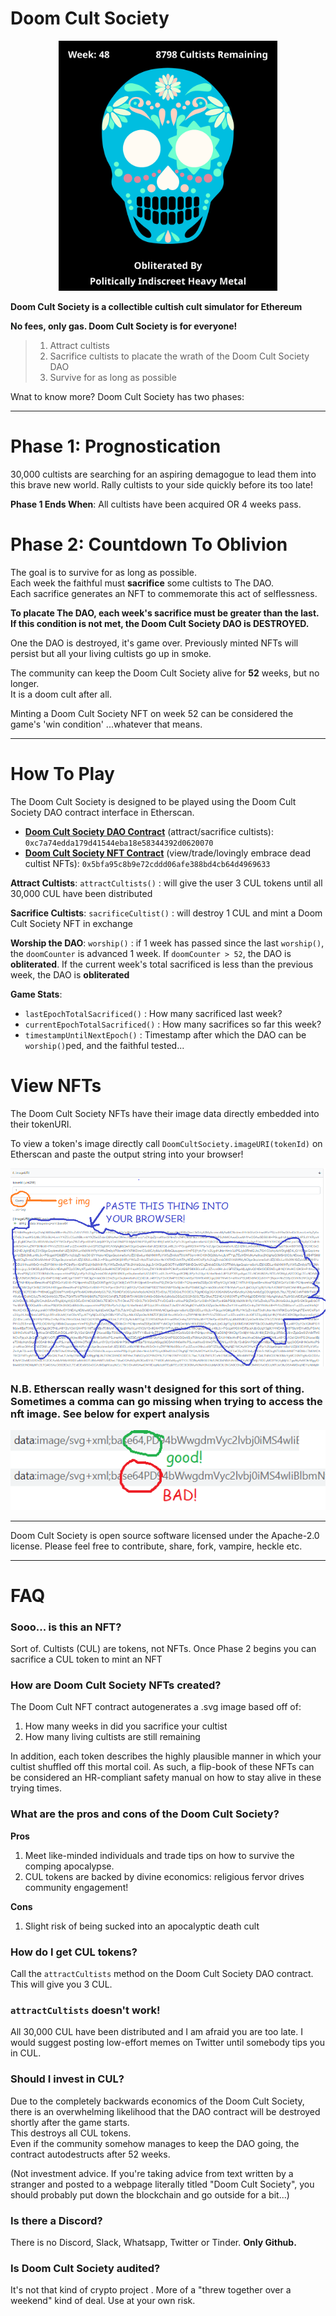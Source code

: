 # Doom Cult Society

<p align="center">
<img src="./sacrificedCultist.svg" width="350" height="400" />
</p>

**Doom Cult Society is a collectible cultish cult simulator for Ethereum**

**No fees, only gas. Doom Cult Society is for everyone!**

> 1. Attract cultists
> 2. Sacrifice cultists to placate the wrath of the Doom Cult Society DAO
> 3. Survive for as long as possible

Wnat to know more? Doom Cult Society has two phases:

***

# Phase 1: Prognostication

30,000 cultists are searching for an aspiring demagogue to lead them into this brave new world. Rally cultists to your side quickly before its too late!

**Phase 1 Ends When**: All cultists have been acquired OR 4 weeks pass.

# Phase 2: Countdown To Oblivion

The goal is to survive for as long as possible.  
Each week the faithful must **sacrifice** some cultists to The DAO.  
Each sacrifice generates an NFT to commemorate this act of selflessness.

**To placate The DAO, each week's sacrifice must be greater than the last. If this condition is not met, the Doom Cult Society DAO is DESTROYED.**

One the DAO is destroyed, it's game over. Previously minted NFTs will persist but all your living cultists go up in smoke.

The community can keep the Doom Cult Society alive for **52** weeks, but no longer.  
It is a doom cult after all.

Minting a Doom Cult Society NFT on week 52 can be considered the game's 'win condition' ...whatever that means.

***

# How To Play

The Doom Cult Society is designed to be played using the Doom Cult Society DAO contract interface in Etherscan.

* [**Doom Cult Society DAO Contract**](https://etherscan.io/address/0xc7a74edda179d41544eba18e58344392d0620070#readContract) (attract/sacrifice cultists): `0xc7a74edda179d41544eba18e58344392d0620070`
* [**Doom Cult Society NFT Contract**](https://etherscan.io/address/0x5bfa95c8b9e72cddd06afe388bd4cb64d4969633#readContract) (view/trade/lovingly embrace dead cultist NFTs): `0x5bfa95c8b9e72cddd06afe388bd4cb64d4969633`

**Attract Cultists**: `attractCultists()` : will give the user 3 CUL tokens until all 30,000 CUL have been distributed  

**Sacrifice Cultists**: `sacrificeCultist()` : will destroy 1 CUL and mint a Doom Cult Society NFT in exchange  

**Worship the DAO**: `worship()` : if 1 week has passed since the last `worship()`, the `doomCounter` is advanced 1 week. If `doomCounter > 52`, the DAO is **obliterated**. If the current week's total sacrificed is less than the previous week, the DAO is **obliterated**  

**Game Stats**:

* `lastEpochTotalSacrificed()` : How many sacrificed last week?
* `currentEpochTotalSacrificed()` : How many sacrifices so far this week?
* `timestampUntilNextEpoch()` : Timestamp after which the DAO can be `worship()`ped, and the faithful tested...

# View NFTs

The Doom Cult Society NFTs have their image data directly embedded into their tokenURI.  

To view a token's image directly call `DoomCultSociety.imageURI(tokenId)` on Etherscan and paste the output string into your browser!  

<p align="center">
<img src="./scrobble.png" />
</p>

### N.B. Etherscan really wasn't designed for this sort of thing. Sometimes a comma can go missing when trying to access the nft image. See below for expert analysis

<p align="center">
<img src="./scribble.png" />
</p>


***

Doom Cult Society is open source software licensed under the Apache-2.0 license. Please feel free to contribute, share, fork, vampire, heckle etc.

***

# FAQ

### Sooo... is this an NFT?

Sort of. Cultists (CUL) are tokens, not NFTs. Once Phase 2 begins you can sacrifice a CUL token to mint an NFT

### How are Doom Cult Society NFTs created?

The Doom Cult NFT contract autogenerates a .svg image based off of:

1. How many weeks in did you sacrifice your cultist
2. How many living cultists are still remaining

In addition, each token describes the highly plausible manner in which your cultist shuffled off this mortal coil. As such, a flip-book of these NFTs can be considered an HR-compliant safety manual on how to stay alive in these trying times.

### What are the pros and cons of the Doom Cult Society?

**Pros**
1. Meet like-minded individuals and trade tips on how to survive the comping apocalypse.
2. CUL tokens are backed by divine economics: religious fervor drives community engagement!

**Cons**
1. Slight risk of being sucked into an apocalyptic death cult

### How do I get CUL tokens?

Call the `attractCultists` method on the Doom Cult Society DAO contract. This will give you 3 CUL.

### `attractCultists` doesn't work!

All 30,000 CUL have been distributed and I am afraid you are too late. I would suggest posting low-effort memes on Twitter until somebody tips you in CUL.

### Should I invest in CUL?

Due to the completely backwards economics of the Doom Cult Society, there is an overwhelming likelihood that the DAO contract will be destroyed shortly after the game starts.  
This destroys all CUL tokens.  
Even if the community somehow manages to keep the DAO going, the contract autodestructs after 52 weeks.  

(Not investment advice. If you're taking advice from text written by a stranger and posted to a webpage literally titled "Doom Cult Society", you should probably put down the blockchain and go outside for a bit...)

### Is there a Discord?

There is no Discord, Slack, Whatsapp, Twitter or Tinder. **Only Github.**

### Is Doom Cult Society audited?

It's not that kind of crypto project . More of a "threw together over a weekend" kind of deal. Use at your own risk.
